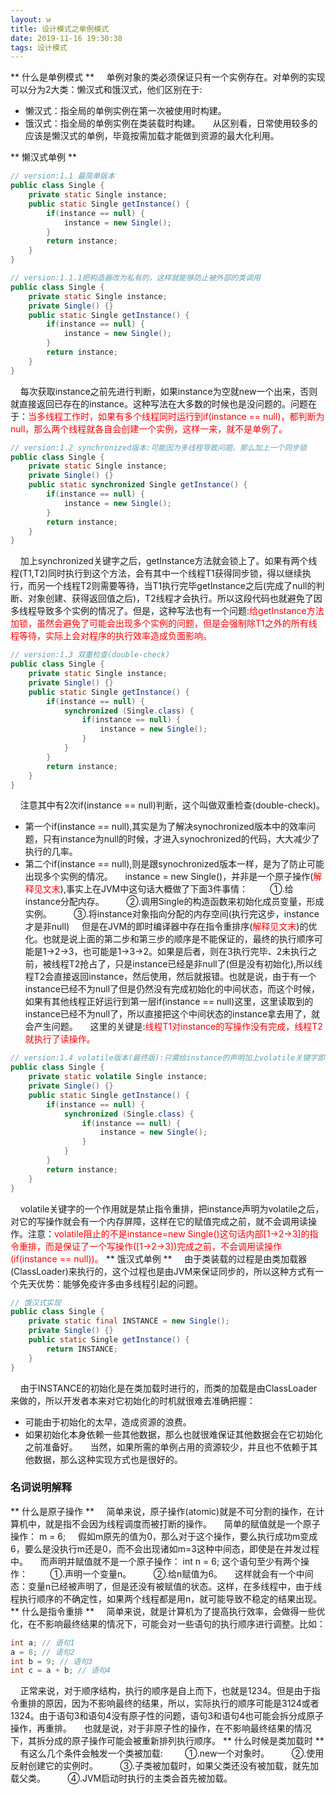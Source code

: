 ```yaml
---
layout: w
title: 设计模式之单例模式
date: 2019-11-16 19:30:38
tags: 设计模式
---
```

** 什么是单例模式 **
&nbsp;&nbsp;&nbsp;&nbsp;单例对象的类必须保证只有一个实例存在。对单例的实现可以分为2大类：懒汉式和饿汉式，他们区别在于:
- 懒汉式：指全局的单例实例在第一次被使用时构建。
- 饿汉式：指全局的单例实例在类装载时构建。
&nbsp;&nbsp;&nbsp;&nbsp;从区别看，日常使用较多的应该是懒汉式的单例，毕竟按需加载才能做到资源的最大化利用。
<!-- more -->
** 懒汉式单例 **
```java
// version:1.1 最简单版本
public class Single {
	private static Single instance;
	public static Single getInstance() {
		if(instance == null) {
			instance = new Single();
		}
		return instance;
	}
}
```
```java
// version:1.1.1把构造器改为私有的，这样就能够防止被外部的类调用
public class Single {
	private static Single instance;
	private Single() {}
	public static Single getInstance() {
		if(instance == null) {
			instance = new Single();
		}
		return instance;
	}
}
```
&nbsp;&nbsp;&nbsp;&nbsp;每次获取instance之前先进行判断，如果instance为空就new一个出来，否则就直接返回已存在的instance。这种写法在大多数的时候也是没问题的。问题在于：<label style="color:red;">当多线程工作时，如果有多个线程同时运行到if(instance == null)，都判断为null，那么两个线程就各自会创建一个实例，这样一来，就不是单例了。</label>
```java
// version:1.2 synchronized版本:可能因为多线程导致问题，那么加上一个同步锁
public class Single {
	private static Single instance;
	private Single() {}
	public static synchronized Single getInstance() {
		if(instance == null) {
			instance = new Single();
		}
		return instance;
	}
}
```
&nbsp;&nbsp;&nbsp;&nbsp;加上synchronized关键字之后，getInstance方法就会锁上了。如果有两个线程(T1,T2)同时执行到这个方法，会有其中一个线程T1获得同步锁，得以继续执行，而另一个线程T2则需要等待，当T1执行完毕getInstance之后(完成了null的判断、对象创建、获得返回值之后)，T2线程才会执行。所以这段代码也就避免了因多线程导致多个实例的情况了。但是，这种写法也有一个问题:<label style="color:red">给getInstance方法加锁，虽然会避免了可能会出现多个实例的问题，但是会强制除T1之外的所有线程等待，实际上会对程序的执行效率造成负面影响。</label>
```java
// version:1.3 双重检查(double-check)
public class Single {
	private static Single instance;
	private Single() {}
	public static Single getInstance() {
		if(instance == null) {
			synchronized (Single.class) {
				if(instance == null) {
					instance = new Single();
				}
			}
		}
		return instance;
	}
}
```
&nbsp;&nbsp;&nbsp;&nbsp;注意其中有2次if(instance == null)判断，这个叫做双重检查(double-check)。
- 第一个if(instance == null),其实是为了解决synochronized版本中的效率问题，只有instance为null的时候，才进入synochronized的代码，大大减少了执行的几率。
- 第二个if(instance == null),则是跟synochronized版本一样，是为了防止可能出现多个实例的情况。
&nbsp;&nbsp;&nbsp;&nbsp;instance = new Single()，并非是一个原子操作(<label style="color:red">解释见文末</label>),事实上在JVM中这句话大概做了下面3件事情：
&nbsp;&nbsp;&nbsp;&nbsp;&nbsp;&nbsp;&nbsp;&nbsp;①.给instance分配内存。
&nbsp;&nbsp;&nbsp;&nbsp;&nbsp;&nbsp;&nbsp;&nbsp;②.调用Single的构造函数来初始化成员变量，形成实例。
&nbsp;&nbsp;&nbsp;&nbsp;&nbsp;&nbsp;&nbsp;&nbsp;③.将instance对象指向分配的内存空间(执行完这步，instance才是非null)
&nbsp;&nbsp;&nbsp;&nbsp;但是在JVM的即时编译器中存在指令重排序(<label style="color:red">解释见文末</label>)的优化。也就是说上面的第二步和第三步的顺序是不能保证的，最终的执行顺序可能是1->2->3，也可能是1->3->2。如果是后者，则在3执行完毕、2未执行之前，被线程T2抢占了，只是instance已经是非null了(但是没有初始化),所以线程T2会直接返回instance，然后使用，然后就报错。也就是说，由于有一个instance已经不为null了但是仍然没有完成初始化的中间状态，而这个时候，如果有其他线程正好运行到第一层if(instance == null)这里，这里读取到的instance已经不为null了，所以直接把这个中间状态的instance拿去用了，就会产生问题。
&nbsp;&nbsp;&nbsp;&nbsp;这里的关键是:<label style="color:red">线程T1对instance的写操作没有完成，线程T2就执行了读操作。</label>
```java
// version:1.4 volatile版本(最终版):只需给instance的声明加上volatile关键字即可
public class Single {
	private static volatile Single instance;
	private Single() {}
	public static Single getInstance() {
		if(instance == null) {
			synchronized (Single.class) {
				if(instance == null) {
					instance = new Single();
				}
			}
		}
		return instance;
	}
}
```
&nbsp;&nbsp;&nbsp;&nbsp;volatile关键字的一个作用就是禁止指令重排，把instance声明为volatile之后，对它的写操作就会有一个内存屏障，这样在它的赋值完成之前，就不会调用读操作。注意：<label style="color:red">volatile阻止的不是instance=new Single()这句话内部[1->2->3]的指令重排，而是保证了一个写操作([1->2->3])完成之前，不会调用读操作(if(instance == null))。</label>
** 饿汉式单例 **
&nbsp;&nbsp;&nbsp;&nbsp;由于类装载的过程是由类加载器(ClassLoader)来执行的，这个过程也是由JVM来保证同步的，所以这种方式有一个先天优势：能够免疫许多由多线程引起的问题。
```java
// 饿汉式实现
public class Single {
	private static final INSTANCE = new Single();
	private Single() {}
	public static Single getInstance() {
		return INSTANCE;
	}
}
```
&nbsp;&nbsp;&nbsp;&nbsp;由于INSTANCE的初始化是在类加载时进行的，而类的加载是由ClassLoader来做的，所以开发者本来对它初始化的时机就很难去准确把握：
- 可能由于初始化的太早，造成资源的浪费。
- 如果初始化本身依赖一些其他数据，那么也就很难保证其他数据会在它初始化之前准备好。
&nbsp;&nbsp;&nbsp;&nbsp;当然，如果所需的单例占用的资源较少，并且也不依赖于其他数据，那么这种实现方式也是很好的。

### 名词说明解释
** 什么是原子操作 **
&nbsp;&nbsp;&nbsp;&nbsp;简单来说，原子操作(atomic)就是不可分割的操作，在计算机中，就是指不会因为线程调度而被打断的操作。
&nbsp;&nbsp;&nbsp;&nbsp;简单的赋值就是一个原子操作： m = 6;
&nbsp;&nbsp;&nbsp;&nbsp;假如m原先的值为0，那么对于这个操作，要么执行成功m变成6，要么是没执行m还是0，而不会出现诸如m=3这种中间态，即使是在并发过程中。
&nbsp;&nbsp;&nbsp;&nbsp;而声明并赋值就不是一个原子操作： int n = 6; 这个语句至少有两个操作：
&nbsp;&nbsp;&nbsp;&nbsp;&nbsp;&nbsp;&nbsp;&nbsp;①.声明一个变量n。
&nbsp;&nbsp;&nbsp;&nbsp;&nbsp;&nbsp;&nbsp;&nbsp;②.给n赋值为6。
&nbsp;&nbsp;&nbsp;&nbsp;这样就会有一个中间态：变量n已经被声明了，但是还没有被赋值的状态。这样，在多线程中，由于线程执行顺序的不确定性，如果两个线程都是用n，就可能导致不稳定的结果出现。
** 什么是指令重排 **
&nbsp;&nbsp;&nbsp;&nbsp;简单来说，就是计算机为了提高执行效率，会做得一些优化，在不影响最终结果的情况下，可能会对一些语句的执行顺序进行调整。比如：
```java
int a; // 语句1
a = 8; // 语句2
int b = 9; // 语句3
int c = a + b; // 语句4
```
&nbsp;&nbsp;&nbsp;&nbsp;正常来说，对于顺序结构，执行的顺序是自上而下，也就是1234。但是由于指令重排的原因，因为不影响最终的结果，所以，实际执行的顺序可能是3124或者1324。由于语句3和语句4没有原子性的问题，语句3和语句4也可能会拆分成原子操作，再重排。
&nbsp;&nbsp;&nbsp;&nbsp;也就是说，对于非原子性的操作，在不影响最终结果的情况下，其拆分成的原子操作可能会被重新排列执行顺序。
** 什么时候是类加载时 **
&nbsp;&nbsp;&nbsp;&nbsp;有这么几个条件会触发一个类被加载:
&nbsp;&nbsp;&nbsp;&nbsp;&nbsp;&nbsp;&nbsp;&nbsp;①.new一个对象时。
&nbsp;&nbsp;&nbsp;&nbsp;&nbsp;&nbsp;&nbsp;&nbsp;②.使用反射创建它的实例时。
&nbsp;&nbsp;&nbsp;&nbsp;&nbsp;&nbsp;&nbsp;&nbsp;③.子类被加载时，如果父类还没有被加载，就先加载父类。
&nbsp;&nbsp;&nbsp;&nbsp;&nbsp;&nbsp;&nbsp;&nbsp;④.JVM启动时执行的主类会首先被加载。